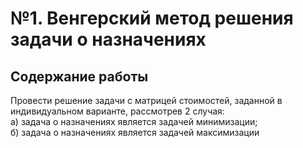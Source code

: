 # №1. Венгерский метод решения задачи о назначениях
## Содержание работы
Провести решение задачи с матрицей стоимостей, заданной в индивидуальном варианте, рассмотрев 2 случая: <br/>
а) задача о назначениях является задачей минимизации; <br/>
б) задача о назначениях является задачей максимизации <br/>
